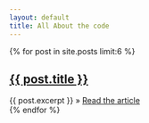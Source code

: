 ```yaml
---
layout: default
title: All About the code
---
```


<div class="hero display-grid">
<div class="posts">
  <div>
  {% for post in site.posts limit:6 %}
     <article>
     <h2><a href="{{ post.url }}">{{ post.title }}</a></h2>
      {{ post.excerpt }}
       &raquo; <a href="{{ post.url }}"> Read the article</a>
    </article>
  {% endfor %}
  </div>
</div>

